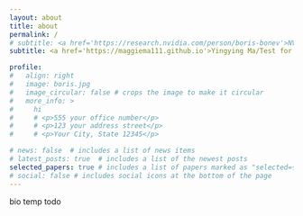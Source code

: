 ```yaml
---
layout: about
title: about
permalink: /
# subtitle: <a href='https://research.nvidia.com/person/boris-bonev'>NVIDIA Research</a>. Zurich, Switzerland
subtitle: <a href='https://maggiema111.github.io'>Yingying Ma/Test for building</a>. Beijing, China

profile:
#   align: right
#   image: boris.jpg
#   image_circular: false # crops the image to make it circular
#   more_info: >
#     hi
#     # <p>555 your office number</p>
#     # <p>123 your address street</p>
#     # <p>Your City, State 12345</p>

# news: false  # includes a list of news items
# latest_posts: true  # includes a list of the newest posts
selected_papers: true # includes a list of papers marked as "selected={true}"
# social: false # includes social icons at the bottom of the page
---
```

bio temp todo